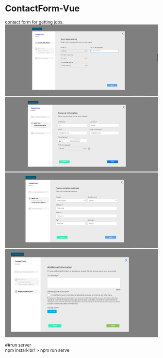 # ContactForm-Vue
contact form for getting jobs.
![alt text](./Screenshot_1.jpg 'App Screenshot')
![alt text](./Screenshot_2.jpg 'App Screenshot')
![alt text](./Screenshot_3.jpg 'App Screenshot')
![alt text](./Screenshot_4.jpg 'App Screenshot')

##run server <br />
npm install<br/ >
npm run serve
